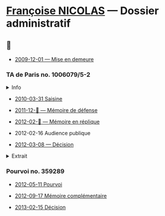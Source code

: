 # [Françoise NICOLAS](fn.md) — Dossier administratif

## 📜

* [2009-12-01 — Mise en demeure](../pieces/identifiant/a9f17cba)
<!--
* [2010-03-10 — Avocat — Notification de délai](../pieces/identifiant/a9f17cba)
-->

### TA de Paris no. 1006079/5-2

<details><summary>Info</summary>

* Demandeur: Françoise NICOLAS
* Défendeur: MAE
* Objet: 
    1. Retrait du dossier administratif de document émis par
        - l'inspection, non signé, du [2009-08-05](faits.md#inspec)
        - [Hervé BESANCENOT](whoswho#besanc) [du 2008-10-10](drh#sit1)
        - [Hervé BESANCENOT](whoswho#besanc) du [2008-11-21](drh#sit2)
    2. Refus de communication de son dossier médical
</details>

* [2010-03-31 Saisine](../pieces/identifiant/4e3f1aaf)

* [2011-12-🚧 — Mémoire de défense](../pieces/identifiant/1dae248)

* [2012-02-🚧 — Mémoire en réplique](../pieces/identifiant/4e3f1aaf)


* 2012-02-16 Audience publique

* [2012-03-08 — Décision](../pieces/identifiant/6869eeaf)
<!-- 36-07-01-01 -->

<details><summary>Extrait</summary>

* Sur les conclusions aux find d'annulation:

Considération, en premier lieu, que Mme NICOLAS soutient que son dossier administratif contenait notamment des pièces relatives à sont état de santé alors que ces pièces, étant couvertes par le secret médical, auraient dû être retirée de son dossier; que, toutefois, les documents en cause, à savoir deux télégramme diplomatique rédigés par l'ambassadeur de France au Bénin, en date du 2008-11-10 et 2008-11-21, ainsi que l'extrait d'une note, établie par l'inspection générale des affaires étrangère, en date du 2009-08-05, se bornent à constater les difficultés d'adaptation de Mme NICOLAS [], afin d'envisager, dans l'intérêt du service et de l'intéressée, l'évolution de sa situation professionnele; que, dès lors, et nonobstant la circonstance qu'un des documents mentionne la spécialité médicale à laquelle il a été fait recours, ces documents ne sauraient être regardé comme portant atteinte au secret médical, ni au respect de la vie privée de Mme NICOLAS;

Considérant, en second lieu, que Mme NICOLAS soutient que les documents susmentionnés contiendraient des informations erronnées et mensongères; que, toutefois, le caractère matériellement inexact des information contenues dans les documents incriminés; que la circonstance, à la supposer établie, que ces documents seraient susceptibles d'avoir un effet négatif sur le déroulement de la carrière de Mme NICOLAS ou lui causeraient un préjudice moral est sans influence sur la légalité de la décision attaquée;

[...]

DÉCIDE

Article 1er: requête rejetée

</details>

### Pourvoi no. 359289

* [2012-05-11 Pourvoi](../pieces/identifiant/652eb16d)

* [2012-09-17 Mémoire complémentaire](../pieces/identifiant/5579e302)

* [2013-02-15 Décision](../pieces/identifiant/fde986c)
